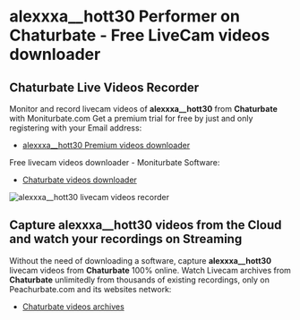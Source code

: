 # alexxxa__hott30 Performer on Chaturbate - Free LiveCam videos downloader

## Chaturbate Live Videos Recorder

Monitor and record livecam videos of **alexxxa__hott30** from **Chaturbate** with Moniturbate.com
Get a premium trial for free by just and only registering with your Email address:
* [alexxxa__hott30 Premium videos downloader](https://moniturbate.com/request-demo-licence-key.html)

Free livecam videos downloader - Moniturbate Software:
* [Chaturbate videos downloader](https://moniturbate.com/moniturbate-download-software.html)

![alexxxa__hott30 livecam videos recorder](https://peachurnet.com/templates/moniturbate-software.png)


## Capture alexxxa__hott30 videos from the Cloud and watch your recordings on Streaming

Without the need of downloading a software, capture **alexxxa__hott30** livecam videos from **Chaturbate** 100% online.
Watch Livecam archives from **Chaturbate** unlimitedly from thousands of existing recordings, only on Peachurbate.com and its websites network:
* [Chaturbate videos archives](https://peachurnet.com/)